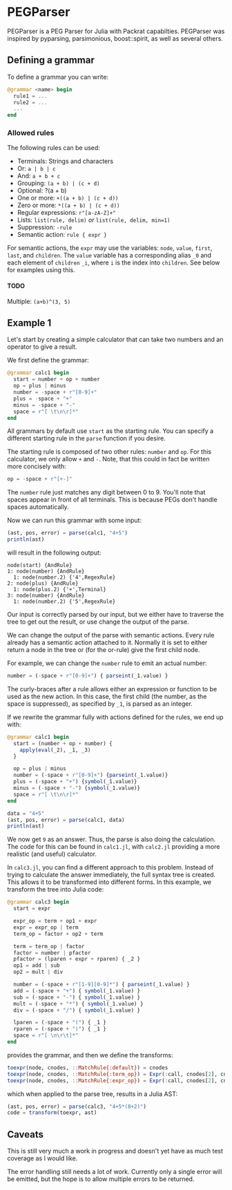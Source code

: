 # PEGParser


PEGParser is a PEG Parser for Julia with Packrat capabilties. PEGParser was inspired by pyparsing, parsimonious, boost::spirit, as well as several others.
## Defining a grammar

To define a grammar you can write:

```julia
@grammar <name> begin
  rule1 = ...
  rule2 = ...
  ...
end
```

### Allowed rules

The following rules can be used:
* Terminals: Strings and characters
* Or: `a | b | c`
* And: `a + b + c`
* Grouping: `(a + b) | (c + d)`
* Optional: ?(a + b)
* One or more: `+((a + b) | (c + d))`
* Zero or more: `*((a + b) | (c + d))`
* Regular expressions: `r"[a-zA-Z]+"`
* Lists: `list(rule, delim)` *or* `list(rule, delim, min=1)`
* Suppression: `-rule`
* Semantic action: `rule { expr }`

For semantic actions, the `expr` may use the variables: `node`, `value`, `first`, `last`, and `children`. The `value` variable has a corresponding alias `_0` and each element of `children` `_i`, where `i` is the index into `children`. See below for examples using this.

#### TODO
Multiple: `(a+b)^(3, 5)`

## Example 1
Let's start by creating a simple calculator that can take two numbers and an operator to give a result.

We first define the grammar:
```julia
@grammar calc1 begin
  start = number + op + number
  op = plus | minus
  number = -space + r"[0-9]+"
  plus = -space + "+"
  minus = -space + "-"
  space = r"[ \t\n\r]*"
end
```

All grammars by default use `start` as the starting rule. You can specify a different starting rule in the `parse` function if you desire.

The starting rule is composed of two other rules: `number` and `op`. For this calculator, we only allow `+` and `-`. Note, that this could in fact be written more concisely with:

```julia
op = -space + r"[+-]"
```

The `number` rule just matches any digit between 0 to 9. You'll note that spaces appear in front of all terminals. This is because PEGs don't handle spaces automatically.

Now we can run this grammar with some input:

```julia
(ast, pos, error) = parse(calc1, "4+5")
println(ast)
```

will result in the following output:

```
node(start) {AndRule}
1: node(number) {AndRule}
  1: node(number.2) {'4',RegexRule}
2: node(plus) {AndRule}
  1: node(plus.2) {'+',Terminal}
3: node(number) {AndRule}
  1: node(number.2) {'5',RegexRule}
```

Our input is correctly parsed by our input, but we either have to traverse the tree to get out the result, or use change the output of the parse.

We can change the output of the parse with semantic actions. Every rule already has a semantic action attached to it. Normally it is set to either return a node in the tree or (for the or-rule) give the first child node.

For example, we can change the `number` rule to emit an actual number:

```julia
number = (-space + r"[0-9]+") { parseint(_1.value) }
```

The curly-braces after a rule allows either an expression or function to be used as the new action. In this case, the first child (the number, as the space is suppressed), as specified by `_1`, is parsed as an integer.

If we rewrite the grammar fully with actions defined for the rules, we end up with:

```julia
@grammar calc1 begin
  start = (number + op + number) {
    apply(eval(_2), _1, _3)
  }

  op = plus | minus
  number = (-space + r"[0-9]+") {parseint(_1.value)}
  plus = (-space + "+") {symbol(_1.value)}
  minus = (-space + "-") {symbol(_1.value)}
  space = r"[ \t\n\r]*"
end

data = "4+5"
(ast, pos, error) = parse(calc1, data)
println(ast)
```

We now get `9` as an answer. Thus, the parse is also doing the calculation. The code for this can be found in `calc1.jl`, with `calc2.jl` providing a more realistic (and useful) calculator.

In `calc3.jl`, you can find a different approach to this problem. Instead of trying to calculate the answer immediately, the full syntax tree is created. This allows it to be transformed into different forms. In this example, we transform the tree into Julia code:

```julia
@grammar calc3 begin
  start = expr

  expr_op = term + op1 + expr
  expr = expr_op | term
  term_op = factor + op2 + term

  term = term_op | factor
  factor = number | pfactor
  pfactor = (lparen + expr + rparen) { _2 }
  op1 = add | sub
  op2 = mult | div

  number = (-space + r"[1-9][0-9]*") { parseint(_1.value) }
  add = (-space + "+") { symbol(_1.value) }
  sub = (-space + "-") { symbol(_1.value) }
  mult = (-space + "*") { symbol(_1.value) }
  div = (-space + "/") { symbol(_1.value) }

  lparen = (-space + "(") { _1 }
  rparen = (-space + ")") { _1 }
  space = r"[ \n\r\t]*"
end
```

provides the grammar, and then we define the transforms:

```julia
toexpr(node, cnodes, ::MatchRule{:default}) = cnodes
toexpr(node, cnodes, ::MatchRule{:term_op}) = Expr(:call, cnodes[2], cnodes[1], cnodes[3])
toexpr(node, cnodes, ::MatchRule{:expr_op}) = Expr(:call, cnodes[2], cnodes[1], cnodes[3])
```

which when applied to the parse tree, results in a Julia AST:

```julia
(ast, pos, error) = parse(calc3, "4+5*(8+2)")
code = transform(toexpr, ast)
```


## Caveats

This is still very much a work in progress and doesn't yet have as much test coverage as I would like.

The error handling still needs a lot of work. Currently only a single error will be emitted, but the hope is to allow multiple errors to be returned.
